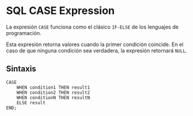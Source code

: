 # SQL CASE Expression

La expresión `CASE` funciona como el clásico `IF-ELSE` de los lenguajes de programación. 

Esta expresión retorna valores cuando la primer condición coincide. En el caso de que ninguna condición sea verdadera, la expresión retornará `NULL`.

## Sintaxis

```
CASE
    WHEN condition1 THEN result1
    WHEN condition2 THEN result2
    WHEN conditionN THEN resultN
    ELSE result
END;
```